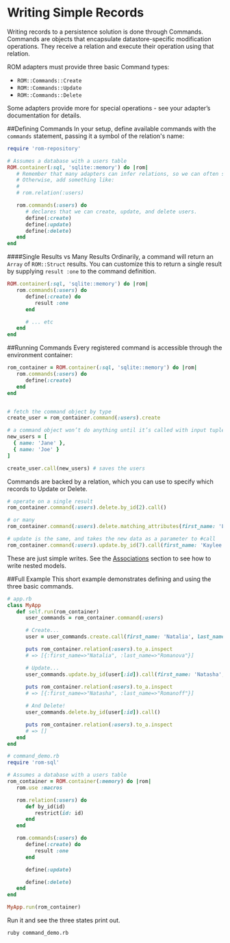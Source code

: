 # Writing Simple Records

Writing records to a persistence solution is done through Commands. Commands are objects that encapsulate 
datastore-specific modification operations. They receive a relation and execute their operation using that 
relation.

ROM adapters must provide three basic Command types:

* `ROM::Commands::Create`
* `ROM::Commands::Update`
* `ROM::Commands::Delete`

Some adapters provide more for special operations - see your adapter’s documentation for details. 

##Defining Commands
In your setup, define available commands with the `commands` statement, passing it a symbol of the relation's name:

```ruby
require 'rom-repository'

# Assumes a database with a users table 
ROM.container(:sql, 'sqlite::memory') do |rom|
   # Remember that many adapters can infer relations, so we can often skip defining it. 
   # Otherwise, add something like:
   #
   # rom.relation(:users)

   rom.commands(:users) do
      # declares that we can create, update, and delete users. 
      define(:create)
      define(:update)
      define(:delete)
   end
end
```

####Single Results vs Many Results
Ordinarily, a command will return an `Array` of `ROM::Struct` results. You can customize this to return a single result 
by supplying `result :one` to the command definition. 

```ruby
ROM.container(:sql, 'sqlite::memory') do |rom|
   rom.commands(:users) do
      define(:create) do
         result :one
      end

      # ... etc
   end
end
```

##Running Commands
Every registered command is accessible through the environment container:

```ruby
rom_container = ROM.container(:sql, 'sqlite::memory') do |rom|
   rom.commands(:users) do
      define(:create)
   end
end


# fetch the command object by type 
create_user = rom_container.command(:users).create

# a command object won’t do anything until it’s called with input tuples:
new_users = [
  { name: 'Jane' },
  { name: 'Joe' }
]

create_user.call(new_users) # saves the users
```

Commands are backed by a relation, which you can use to specify which records to Update or Delete. 

```ruby
# operate on a single result 
rom_container.command(:users).delete.by_id(2).call()

# or many
rom_container.command(:users).delete.matching_attributes(first_name: 'Lawrence').call()

# update is the same, and takes the new data as a parameter to #call 
rom_container.command(:users).update.by_id(7).call(first_name: 'Kaylee', last_name: 'Frye')
```

<aside class="well">
These are just simple writes. See the <a href="/learn/associations">Associations</a> section to see how to write nested 
models. 
 </aside>
 
 
##Full Example
This short example demonstrates defining and using the three basic commands.
 
```ruby
# app.rb
class MyApp
   def self.run(rom_container)
      user_commands = rom_container.command(:users)

      # Create...
      user = user_commands.create.call(first_name: 'Natalia', last_name: 'Romanova')

      puts rom_container.relation(:users).to_a.inspect
      # => [{:first_name=>"Natalia", :last_name=>"Romanova"}]

      # Update...
      user_commands.update.by_id(user[:id]).call(first_name: 'Natasha', last_name: 'Romanoff')
      
      puts rom_container.relation(:users).to_a.inspect
      # => [{:first_name=>"Natasha", :last_name=>"Romanoff"}]

      # And Delete!
      user_commands.delete.by_id(user[:id]).call()

      puts rom_container.relation(:users).to_a.inspect
      # => []
   end
end
```

```ruby
# command_demo.rb
require 'rom-sql'

# Assumes a database with a users table
rom_container = ROM.container(:memory) do |rom|
   rom.use :macros

   rom.relation(:users) do
      def by_id(id)
         restrict(id: id)
      end
   end

   rom.commands(:users) do
      define(:create) do
         result :one
      end

      define(:update)

      define(:delete)
   end
end

MyApp.run(rom_container)
```

Run it and see the three states print out. 

```bash
ruby command_demo.rb
```
